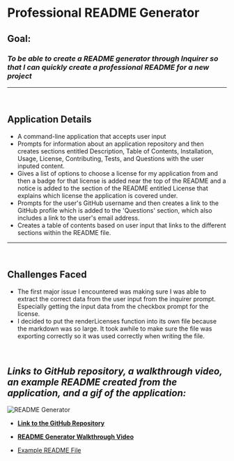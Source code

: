 # Professional README Generator

## **Goal:**
### *To be able to create a README generator through Inquirer so that I can quickly create a professional README for a new project*

___

<br>

## Application Details
- A command-line application that accepts user input
- Prompts for information about an application repository and then creates sections entitled Description, Table of Contents, Installation, Usage, License, Contributing, Tests, and Questions with the user inputed content.
- Gives a list of options to choose a license for my application from and then a badge for that license is added near the top of the README and a notice is added to the section of the README entitled License that explains which license the application is covered under.
- Prompts for the user's GitHub username and then creates a link to the GitHub profile which is added to the 'Questions' section, which also includes a link to the user's email address.
- Creates a table of contents based on user input that links to the different sections within the README file.

___

<br>

## Challenges Faced
- The first major issue I encountered was making sure I was able to extract the correct data from the user input from the inquirer prompt. Especially getting the input data from the checkbox prompt for the license.
- I decided to put the renderLicenses function into its own file because the markdown was so large. It took awhile to make sure the file was exporting correctly so it was used correctly when writing the file.

<br>

## *Links to GitHub repository, a walkthrough video, an example README created from the application, and a gif of the application:*

![README Generator](https://user-images.githubusercontent.com/98797799/165003290-cfd9cfc0-327b-4fc0-9b38-de1471fceaa8.gif)

- **[Link to the GitHub Repository](https://github.com/Doctor-Worm/Potential-Enigma)**

- **[README Generator Walkthrough Video](https://drive.google.com/file/d/1cnOS6w-W19MDO3XWrkQImixUhPl2M_kQ/view)**

- [Example README File](https://github.com/Doctor-Worm/potential-enigma/files/8550952/README.md)
